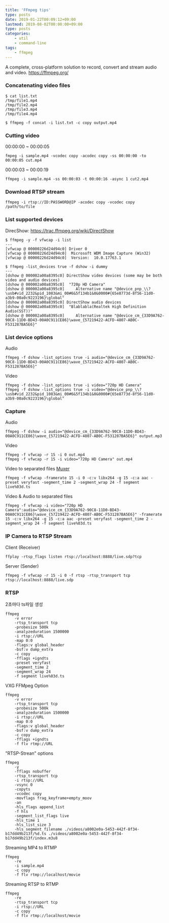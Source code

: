 ```yaml
---
title: 'FFmpeg tips'
type: posts
date: 2019-01-22T00:09:12+09:00
lastmod: 2019-08-02T00:00:00+09:00
type: posts
categories: 
    - util
    - command-line
tags:
    - ffmpeg
---
```


A complete, cross-platform solution to record, convert and stream audio and video.
    https://ffmpeg.org/

### Concatenating video files

    $ cat list.txt
    /tmp/file1.mp4
    /tmp/file2.mp4
    /tmp/file3.mp4
    /tmp/file4.mp4
    
    $ ffmpeg -f concat -i list.txt -c copy output.mp4
    
### Cutting video
    
00:00:00 ~ 00:00:05    
    
    fmpeg -i sample.mp4 -vcodec copy -acodec copy -ss 00:00:00 -to 00:00:05 cut.mp4
    
00:00:03 ~ 00:00:19

    ffmpeg -i sample.mp4 -ss 00:00:03 -t 00:00:16 -async 1 cut2.mp4
    
### Download RTSP stream

    ffmpeg -i rtsp://ID:PASSWORD@IP -acodec copy -vcodec copy /path/to/file
    
### List supported devices

DirecShow: https://trac.ffmpeg.org/wiki/DirectShow 

    $ ffmpeg -y -f vfwcap -i list
    ---
    [vfwcap @ 00000226d24d94c0] Driver 0
    [vfwcap @ 00000226d24d94c0]  Microsoft WDM Image Capture (Win32)
    [vfwcap @ 00000226d24d94c0]  Version:  10.0.17763.1
    
    $ ffmpeg -list_devices true -f dshow -i dummy
    ---
    [dshow @ 000002a00a8395c0] DirectShow video devices (some may be both video and audio devices)
    [dshow @ 000002a00a8395c0]  "720p HD Camera"
    [dshow @ 000002a00a8395c0]     Alternative name "@device_pnp_\\?\usb#vid_2232&pid_1083&mi_00#6&5f134b1&0&0000#{65e8773d-8f56-11d0-a3b9-00a0c9223196}\global"
    [dshow @ 000002a00a8395c0] DirectShow audio devices
    [dshow @ 000002a00a8395c0]  "Blablabla(Realtek High Definition Audio(SST))"
    [dshow @ 000002a00a8395c0]     Alternative name "@device_cm_{33D9A762-90C8-11D0-BD43-00A0C911CE86}\wave_{57219422-ACFD-4807-AB0C-F531287BA5E6}"

### List device options
 
Audio

    ffmpeg -f dshow -list_options true -i audio="@device_cm_{33D9A762-90C8-11D0-BD43-00A0C911CE86}\wave_{57219422-ACFD-4807-AB0C-F531287BA5E6}"

Video

    ffmpeg -f dshow -list_options true -i video="720p HD Camera"
    ffmpeg -f dshow -list_options true -i video="@device_pnp_\\?\usb#vid_2232&pid_1083&mi_00#6&5f134b1&0&0000#{65e8773d-8f56-11d0-a3b9-00a0c9223196}\global"
    
### Capture 
    
Audio
    
    ffmpeg -f dshow -i audio="@device_cm_{33D9A762-90C8-11D0-BD43-00A0C911CE86}\wave_{57219422-ACFD-4807-AB0C-F531287BA5E6}" output.mp3
    
Video

    ffmpeg -f vfwcap -r 15 -i 0 out.mp4
    ffmpeg -f vfwcap -r 15 -i video="720p HD Camera" out.mp4

Video to separated files  [Muxer](http://ffmpeg.org/ffmpeg-formats.html#segment_002c-stream_005fsegment_002c-ssegment)

    ffmpeg -f vfwcap -framerate 15 -i 0 -c:v libx264 -g 15 -c:a aac -preset veryfast -segment_time 2 -segment_wrap 24 -f segment live%03d.ts
    
Video & Audio to separated files

    ffmpeg -f vfwcap -i video="720p HD Camera":audio="@device_cm_{33D9A762-90C8-11D0-BD43-00A0C911CE86}\wave_{57219422-ACFD-4807-AB0C-F531287BA5E6}" -framerate 15 -c:v libx264 -g 15 -c:a aac -preset veryfast -segment_time 2 -segment_wrap 24 -f segment live%03d.ts

### IP Camera to RTSP Stream

Client (Receiver)

    ffplay -rtsp_flags listen rtsp://localhost:8888/live.sdp?tcp

Server (Sender)

    ffmpeg -f vfwcap -r 15 -i 0 -f rtsp -rtsp_transport tcp rtsp://localhost:8888/live.sdp

### RTSP 

2초마다 ts파일 생성

    ffmpeg
        -v error
        -rtsp_transport tcp
        -probesize 500k
        -analyzeduration 1500000
        -i rtsp://URL
        -map 0:0
        -flags:v global_header
        -bsf:v dump_extra
        -c copy
        -fflags +igndts
        -preset veryfast
        -segment_time 2
        -segment_wrap 24
        -f segment live%03d.ts


VXG FFMpeg Option

    ffmpeg
        -v error
        -rtsp_transport tcp
        -probesize 500k
        -analyzeduration 1500000
        -i rtsp://URL
        -map 0:0
        -flags:v global_header
        -bsf:v dump_extra
        -c copy
        -fflags +igndts
        -f flv rtmp://URL


"RTSP-Strean" options

    ffmpeg
        -y
        -fflags nobuffer
        -rtsp_transport tcp
        -i rtsp://URL
        -vsync 0
        -copyts
        -vcodec copy
        -movflags frag_keyframe+empty_moov
        -an
        -hls_flags append_list
        -f hls
        -segment_list_flags live
        -hls_time 1
        -hls_list_size 3
        -hls_segment_filename ./videos/a8002e0a-5453-442f-8f34-b17dd49b213f/%d.ts ./videos/a8002e0a-5453-442f-8f34-b17dd49b213f/index.m3u8

Streaming MP4 to RTMP

    ffmpeg
        -re
        -i sample.mp4
        -c copy
        -f flv rtmp://localhost/movie


Streaming RTSP to RTMP

    ffmpeg
        -re
        -rtsp_transport tcp
        -i rtsp://URL
        -c copy
        -f flv rtmp://localhost/movie

